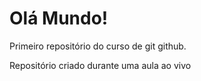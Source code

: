 # Olá Mundo!
 Primeiro repositório do curso de git github.
 
 Repositório criado durante uma aula ao vivo